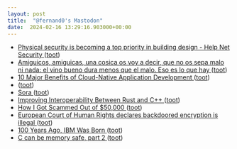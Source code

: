 ```yaml
---
layout: post
title:  "@fernand0's Mastodon"
date:  2024-02-16 13:29:16.903000+00:00
---
```

*  [Physical security is becoming a top priority in building design - Help Net Security ](https://www.helpnetsecurity.com/2024/02/16/building-design-security) ([toot](https://mastodon.social/@fernand0/111941396522647737))
*  [Amiguicos, amiguicas, una cosica os voy a decir, que no os sepa malo ni nada: el vino bueno dura menos que el malo. Eso es lo que hay ](https://mastodon.social/@fernand0/111941381466319738) ([toot](https://mastodon.social/@fernand0/111941381466319738))
*  [10 Major Benefits of Cloud-Native Application Development ](https://www.esecurityplanet.com/cloud/cloud-native-benefits) ([toot](https://mastodon.social/@fernand0/111941197493672854))
*  [ ](https://social.aguilera.soy/users/jorge) ([toot](https://mastodon.social/@fernand0/111941095400024381))
*  [Sora ](https://openai.com/sor) ([toot](https://mastodon.social/@fernand0/111941014389753888))
*  [Improving Interoperability Between Rust and C++ ](https://security.googleblog.com/2024/02/improving-interoperability-between-rust-and-c.htm) ([toot](https://mastodon.social/@fernand0/111940921603643313))
*  [How I Got Scammed Out of $50,000  ](https://www.thecut.com/article/amazon-scam-call-ftc-arrest-warrants.html) ([toot](https://mastodon.social/@fernand0/111940774847630992))
*  [European Court of Human Rights declares backdoored encryption is illegal ](https://www.theregister.com/2024/02/15/echr_backdoor_encryption) ([toot](https://mastodon.social/@fernand0/111940738052019105))
*  [100 Years Ago, IBM Was Born ](https://spectrum.ieee.org/ibm-histor) ([toot](https://mastodon.social/@fernand0/111940540720611578))
*  [C can be memory safe, part 2 ](https://blog.erratasec.com/2024/02/c-can-be-memory-safe-part-2.htm) ([toot](https://mastodon.social/@fernand0/111940349196398431))

